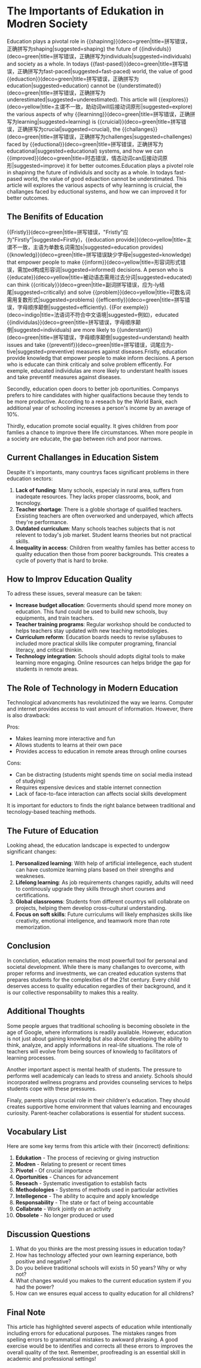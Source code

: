 # The Importants of Edukation in Modren Society

Education plays a pivotal role in {{shapinng}}(deco=green|title=拼写错误，正确拼写为shaping|suggested=shaping) the future of {{individuls}}(deco=green|title=拼写错误，正确拼写为individuals|suggested=individuals) and society as a whole. In todays {{fast-pased}}(deco=green|title=拼写错误，正确拼写为fast-paced|suggested=fast-paced) world, the value of good {{eduaction}}(deco=green|title=拼写错误，正确拼写为education|suggested=education) cannot be {{understimated}}(deco=green|title=拼写错误，正确拼写为underestimated|suggested=underestimated). This article will {{explores}}(deco=yellow|title=主谓不一致，助动词will后接动词原形|suggested=explore) the various aspects of why {{learninng}}(deco=green|title=拼写错误，正确拼写为learning|suggested=learning) is {{cruicial}}(deco=green|title=拼写错误，正确拼写为crucial|suggested=crucial), the {{challanges}}(deco=green|title=拼写错误，正确拼写为challenges|suggested=challenges) faced by {{eductional}}(deco=green|title=拼写错误，正确拼写为educational|suggested=educational) systems, and how we can {{improved}}(deco=green|title=时态错误，情态动词can后接动词原形|suggested=improve) it for better outcomes.Education plays a pivotel role in shapinng the future of individuls and socity as a whole. In todays fast-pased world, the value of good eduaction cannot be understimated. This article will explores the various aspects of why learninng is cruicial, the challanges faced by eductional systems, and how we can improved it for better outcomes.

## The Benifits of Education

{{Fristly}}(deco=green|title=拼写错误，"Fristly"应为"Firstly"|suggested=Firstly)，{{education provide}}(deco=yellow|title=主谓不一致，主语为单数名词需加s|suggested=education provides) {{knowledg}}(deco=green|title=拼写错误缺少字母e|suggested=knowledge) that empower people to make {{inform}}(deco=yellow|title=形容词形式错误，需加ed构成形容词|suggested=informed) decisions. A person who is {{educate}}(deco=yellow|title=被动语态需用过去分词|suggested=educated) can think {{criticaly}}(deco=green|title=副词拼写错误，应为-ly结尾|suggested=critically) and solve {{problem}}(deco=yellow|title=可数名词需用复数形式|suggested=problems) {{efficently}}(deco=green|title=拼写错误，字母顺序颠倒|suggested=efficiently). {{For exemple}}(deco=indigo|title=法语词不符合中文语境|suggested=例如)，educated {{individulas}}(deco=green|title=拼写错误，字母顺序颠倒|suggested=individuals) are more likely to {{understant}}(deco=green|title=拼写错误，字母顺序颠倒|suggested=understand) health issues and take {{preventif}}(deco=green|title=拼写错误，词尾应为-tive|suggested=preventive) measures against diseases.Fristly, education provide knowledg that empower people to make inform decisions. A person who is educate can think criticaly and solve problem efficently. For exemple, educated individulas are more likely to understant health issues and take preventif measures against diseases.

Secondly, education open doors to better job oportunities. Companys prefers to hire candidates with higher qualifactions because they tends to be more productive. According to a reseach by the World Bank, each additional year of schooling increeses a person's income by an average of 10%.

Thirdly, education promote social equality. It gives children from poor famlies a chance to improve there life circumstances. When more people in a society are educate, the gap between rich and poor narrows.

## Current Challanges in Education Sistem

Despite it's importants, many countrys faces significant problems in there education sectors:


1. **Lack of funding**: Many schools, especialy in rural area, suffers from inadeqate resources. They lacks proper classrooms, book, and tecnology.
2. **Teacher shortage**: There is a globle shortage of qualified teachers. Exsisting teachers are often overworked and underpayed, which affects they're performance.
3. **Outdated curriculum**: Many schools teaches subjects that is not relevent to today's job market. Student learns theories but not practical skills.
4. **Inequality in access**: Children from wealthy familes has better access to quality education then those from poorer backgrounds. This creates a cycle of poverty that is hard to broke.

## How to Improv Education Quality

To adress these issues, several measure can be taken:

- **Increase budget allocation**: Goverments should spend more money on education. This fund could be used to build new schools, buy equipments, and train teachers.
- **Teacher training programs**: Regular workshop should be conducted to helps teachers stay updated with new teaching metodologies.
- **Curriculum reform**: Education boards needs to revise syllabuses to included more practical skills like computer programing, financial literacy, and critical thinkin.
- **Technology integration**: Schools should adopts digital tools to make learning more engaging. Online resources can helps bridge the gap for students in remote areas.

## The Role of Technology in Modern Education

Technological advancments has revolutinized the way we learns. Computer and internet provides access to vast amount of information. However, there is also drawback:

Pros:

- Makes learning more interactive and fun
- Allows students to learns at their own pace
- Provides access to education in remote areas through online courses

Cons:

- Can be distracting (students might spends time on social media instead of studying)
- Requires expensive devices and stable internet connection
- Lack of face-to-face interaction can affects social skills development

It is important for eductors to finds the right balance between traditional and tecnology-based teaching methods.

## The Future of Education

Looking ahead, the education landscape is expected to undergow significant changes:


1. **Personalized learning**: With help of artificial intellegence, each student can have customize learning plans based on their strengths and weakneses.
2. **Lifelong learning**: As job requirements changes rapidly, adults will need to continously upgrade they skills through short courses and certifications.
3. **Global classrooms**: Students from different countrys will collabrate on projects, helping them develop cross-cultural understanding.
4. **Focus on soft skills**: Future curriculums will likely emphasizes skills like creativity, emotional inteligence, and teamwork more than rote memorization.

## Conclusion

In conclution, education remains the most powerfull tool for personal and societal development. While there is many challanges to overcome, with proper reforms and investments, we can created education systems that prepares students for the complexities of the 21st century. Every child deserves access to quality education regardles of their background, and it is our collective responsability to makes this a reality.

## Additional Thoughts

Some people argues that traditional schooling is becoming obsolete in the age of Google, where informations is readily available. However, education is not just about gaining knowledg but also about developing the ability to think, analyze, and apply informations in real-life situations. The role of teachers will evolve from being sources of knowledg to facilitators of learning processes.

Another important aspect is mental health of students. The pressure to performs well academicaly can leads to stress and anxiety. Schools should incorporated wellness programs and provides counseling services to helps students cope with these pressures.

Finaly, parents plays crucial role in their children's education. They should creates supportive home environment that values learning and encourages curiosity. Parent-teacher collaborations is essential for student success.

## Vocabulary List

Here are some key terms from this article with their (incorrect) definitions:


 1. **Edukation** - The process of recieving or giving instruction
 2. **Modren** - Relating to present or recent times
 3. **Pivotel** - Of crucial importance
 4. **Oportunities** - Chances for advancement
 5. **Reseach** - Systematic investigation to establish facts
 6. **Methodologies** - Systems of methods used in particular activities
 7. **Intellegence** - The ability to acquire and apply knowledge
 8. **Responsability** - The state or fact of being accountable
 9. **Collabrate** - Work jointly on an activity
10. **Obsolete** - No longer produced or used

## Discussion Questions


1. What do you thinks are the most pressing issues in education today?
2. How has technology affected your own learning experiance, both positive and negative?
3. Do you believe traditional schools will exists in 50 years? Why or why not?
4. What changes would you makes to the current education system if you had the power?
5. How can we ensures equal access to quality education for all childrens?

## Final Note

This article has highlighted severel aspects of education while intentionally including errors for educational purposes. The mistakes ranges from spelling errors to grammatical mistakes to awkward phrasing. A good exercise would be to identifies and corrects all these errors to improves the overall quality of the text. Remember, proofreading is an essential skill in academic and professional settings!